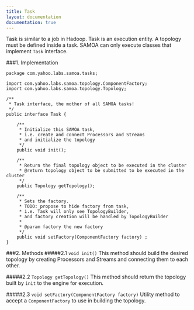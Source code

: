 ```yaml
---
title: Task
layout: documentation
documentation: true
---
```

Task is similar to a job in Hadoop. Task is an execution entity. A topology must be defined inside a task. SAMOA can only execute classes that implement `Task` interface.

###1. Implementation
```
package com.yahoo.labs.samoa.tasks;

import com.yahoo.labs.samoa.topology.ComponentFactory;
import com.yahoo.labs.samoa.topology.Topology;

/**
 * Task interface, the mother of all SAMOA tasks!
 */
public interface Task {

	/**
	 * Initialize this SAMOA task, 
	 * i.e. create and connect Processors and Streams
	 * and initialize the topology
	 */
	public void init();	
	
	/**
	 * Return the final topology object to be executed in the cluster
	 * @return topology object to be submitted to be executed in the cluster
	 */
	public Topology getTopology();
	
	/**
	 * Sets the factory.
	 * TODO: propose to hide factory from task, 
	 * i.e. Task will only see TopologyBuilder, 
	 * and factory creation will be handled by TopologyBuilder
	 *
	 * @param factory the new factory
	 */
	public void setFactory(ComponentFactory factory) ;
}
```

###2. Methods
#####2.1 `void init()`
This method should build the desired topology by creating Processors and Streams and connecting them to each other.

#####2.2 `Topology getTopology()`
This method should return the topology built by `init` to the engine for execution.

#####2.3 `void setFactory(ComponentFactory factory)`
Utility method to accept a `ComponentFactory` to use in building the topology.

